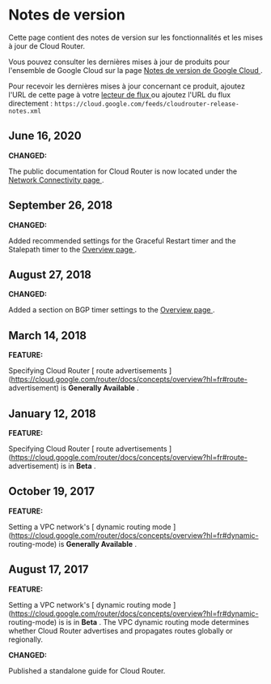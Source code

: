 #  Notes de version

Cette page contient des notes de version sur les fonctionnalités et les mises
à jour de Cloud Router.

Vous pouvez consulter les dernières mises à jour de produits pour l'ensemble
de Google Cloud sur la page [ Notes de version de Google Cloud
](https://cloud.google.com/release-notes?hl=fr) .

Pour recevoir les dernières mises à jour concernant ce produit, ajoutez l'URL
de cette page à votre [ lecteur de flux
](https://wikipedia.org/wiki/Comparison_of_feed_aggregators) ou ajoutez l'URL
du flux directement : ` https://cloud.google.com/feeds/cloudrouter-release-
notes.xml `

##  June 16, 2020

**CHANGED:**

The public documentation for Cloud Router is now located under the [ Network
Connectivity page ](https://cloud.google.com/network-connectivity/docs/?hl=fr)
.

##  September 26, 2018

**CHANGED:**

Added recommended settings for the Graceful Restart timer and the Stalepath
timer to the [ Overview page
](https://cloud.google.com/router/docs/concepts/overview?hl=fr#timer-settings)
.

##  August 27, 2018

**CHANGED:**

Added a section on BGP timer settings to the [ Overview page
](https://cloud.google.com/router/docs/concepts/overview?hl=fr#timer-settings)
.

##  March 14, 2018

**FEATURE:**

Specifying Cloud Router [ route advertisements
](https://cloud.google.com/router/docs/concepts/overview?hl=fr#route-
advertisement) is **Generally Available** .

##  January 12, 2018

**FEATURE:**

Specifying Cloud Router [ route advertisements
](https://cloud.google.com/router/docs/concepts/overview?hl=fr#route-
advertisement) is in **Beta** .

##  October 19, 2017

**FEATURE:**

Setting a VPC network's [ dynamic routing mode
](https://cloud.google.com/router/docs/concepts/overview?hl=fr#dynamic-
routing-mode) is **Generally Available** .

##  August 17, 2017

**FEATURE:**

Setting a VPC network's [ dynamic routing mode
](https://cloud.google.com/router/docs/concepts/overview?hl=fr#dynamic-
routing-mode) is is in **Beta** . The VPC dynamic routing mode determines
whether Cloud Router advertises and propagates routes globally or regionally.

**CHANGED:**

Published a standalone guide for Cloud Router.

